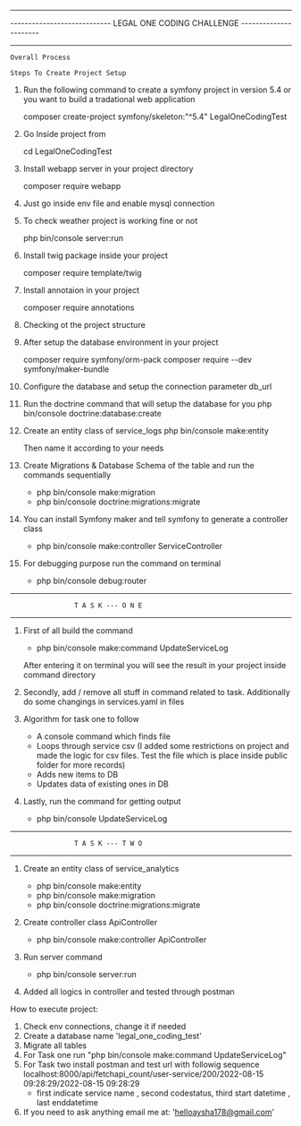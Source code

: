 ---------------------------------------------------------------------------------------------------------------------------

----------------------------                        LEGAL ONE CODING CHALLENGE                       ----------------------

---------------------------------------------------------------------------------------------------------------------------
    
	Overall Process
	
    Steps To Create Project Setup


1.  Run the following command to create a symfony project in version 5.4 or you want to build a tradational web application
    
	composer create-project symfony/skeleton:"^5.4" LegalOneCodingTest
	
	
2.  Go Inside project from

    cd LegalOneCodingTest


3.  Install webapp server in your project directory 
    
	composer require webapp


4.  Just go inside env file and enable mysql connection


5.  To check weather project is working fine or not 
    
	php bin/console server:run
	

6.  Install twig package inside your project
    
	composer require template/twig
	

7.  Install annotaion in your project
     
    composer require annotations
	

8.  Checking ot the project structure


9.  After setup the database environment in your project 
    
    composer require symfony/orm-pack
    composer require --dev symfony/maker-bundle 	
	
10. Configure the database and setup the connection parameter db_url


11. Run the doctrine command that will setup the database for you
    php bin/console doctrine:database:create


12. Create an entity class of service_logs 
    php bin/console make:entity 
  

    Then name it according to your needs  


12. Create Migrations & Database Schema of the table and run the commands sequentially

    - php bin/console make:migration	
	- php bin/console doctrine:migrations:migrate
	

13. You can install Symfony maker and tell symfony to generate a controller class
    
    - php bin/console make:controller ServiceController	
	
	
14. For debugging purpose run the command on terminal
   
     - php bin/console debug:router




----------------------------------------------------------

                    T A S K --- O N E 

----------------------------------------------------------


1.  First of all build the command 

    - php bin/console make:command UpdateServiceLog
	
	After entering it on terminal you will see the result in your project inside command directory 
	
	
2.  Secondly, add / remove all stuff in command related to task. Additionally do some changings in services.yaml in files


3.  Algorithm for task one to follow 

	-  A console command which finds file 
    -  Loops through service csv (I added some restrictions on project and made the logic for csv files. Test the file which is place inside public folder for more records)
    -  Adds new items to DB
    -  Updates data of existing ones in DB
	 
4.  Lastly, run the command for getting output 
  
    -   php bin/console UpdateServiceLog
	
	

----------------------------------------------------------

                    T A S K --- T W O

----------------------------------------------------------

1.  Create an entity class of service_analytics 

    - php bin/console make:entity 
	- php bin/console make:migration	
	- php bin/console doctrine:migrations:migrate

2.  Create controller class ApiController
    
    - php bin/console make:controller ApiController	
	
3.  Run server command 

    - php bin/console server:run

4.  Added all logics in controller and tested through postman



How to execute project:


1.  Check env connections, change it if needed
2.  Create a database name 'legal_one_coding_test'
3.  Migrate all tables 
4.  For Task one run "php bin/console make:command UpdateServiceLog"
5.  For Task two install postman and test url with followig sequence
    localhost:8000/api/fetchapi_count/user-service/200/2022-08-15 09:28:29/2022-08-15 09:28:29
	- first indicate service name , second codestatus, third start datetime , last  enddatetime	
6.  If you need to ask anything email me at: 'helloaysha178@gmail.com'	
	
	 
	 

	
	
	
	

	
	